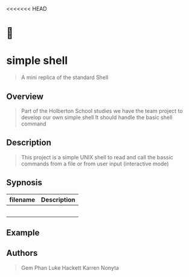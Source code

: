 <<<<<<< HEAD
# :shell:
# simple shell
> A mini replica of the standard Shell 

## Overview ##
> Part of the Holberton School studies we have the team project to develop our own simple shell
> It should handle the basic shell command

## Description ##
> This project is a simple UNIX shell to read and call the bassic commands from a file or from user input (interactive mode)

## Sypnosis ##

| filename  | Description                          |
|-----------|--------------------------------------|
|           |                                      |
|           |                                      |
|           |                                      |
|           |                                      |
|           |                                      |

## Example ##



## Authors ##

> Gem Phan
> Luke Hackett
> Karren Nonyta
